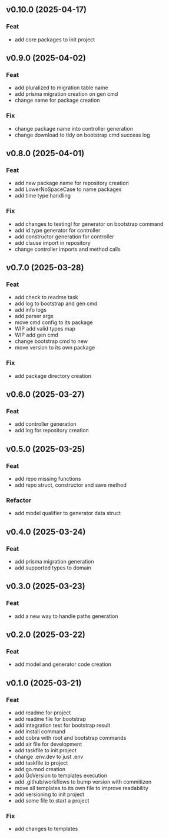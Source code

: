 ## v0.10.0 (2025-04-17)

### Feat

- add core packages to init project

## v0.9.0 (2025-04-02)

### Feat

- add pluralized to migration table name
- add prisma migration creation on gen cmd
- change name for package creation

### Fix

- change package name into controller generation
- change download to tidy on bootstrap cmd success log

## v0.8.0 (2025-04-01)

### Feat

- add new package name for repository creation
- add LowerNoSpaceCase to name packages
- add time type handling

### Fix

- add changes to testingI for generator on bootstrap command
- add id type generator for controller
- add constructor generation for controller
- add clause import in repository
- change controller imports and method calls

## v0.7.0 (2025-03-28)

### Feat

- add check to readme task
- add log to bootstrap and gen cmd
- add info logs
- add parser args
- move cmd config to its package
- WIP add valid types map
- WIP add gen cmd
- change bootstrap cmd to new
- move version to its own package

### Fix

- add package directory creation

## v0.6.0 (2025-03-27)

### Feat

- add controller generation
- add log for repository creation

## v0.5.0 (2025-03-25)

### Feat

- add repo missing functions
- add repo struct, constructor and save method

### Refactor

- add model qualifier to generator data struct

## v0.4.0 (2025-03-24)

### Feat

- add prisma migration generation
- add supported types to domain

## v0.3.0 (2025-03-23)

### Feat

- add a new way to handle paths generation

## v0.2.0 (2025-03-22)

### Feat

- add model and generator code creation

## v0.1.0 (2025-03-21)

### Feat

- add readme for project
- add readme file for bootstrap
- add integration test for bootstrap result
- add install command
- add cobra with root and bootstrap commands
- add air file for development
- add taskfile to init project
- change .env.dev to just .env
- add taskfile to project
- add go.mod creation
- add GoVersion to templates execution
- add .github/workflows to bump version with commitizen
- move all templates to its own file to improve readability
- add versioning to init project
- add some file to start a project

### Fix

- add changes to templates
